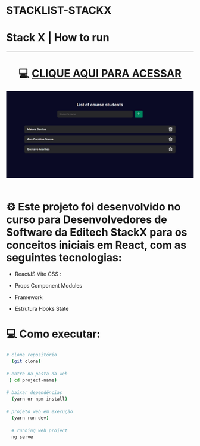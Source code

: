# STACKLIST-STACKX

# Stack X | How to run

***

 # <div align="center">💻 [CLIQUE AQUI PARA ACESSAR](https://developer-react.netlify.app/)
 </div>

<div align="center">
<img width="1212" alt="Screen Shot 2022-07-21 at 22 39 08" src="https://github.com/MaiaraSanto/STACKLIST-STACKX-/blob/main/imagem/imagemlogo.PNG">
 </div>
 
 <br>
 
 #
 
 # ⚙️ Este projeto foi desenvolvido no curso para Desenvolvedores de Software da Editech StackX para os  conceitos iniciais em React, com as seguintes tecnologias:

- ReactJS Vite CSS :

- Props Component Modules 
 
- Framework 
 
- Estrutura Hooks State 

# 💻 Como executar:

```bash
# clone repositório
  (git clone)

# entre na pasta da web
 ( cd project-name)

# baixar dependências
  (yarn or npm install)
  
# projeto web em execução
  (yarn run dev)
  
  # running web project
  ng serve
  ```
  


